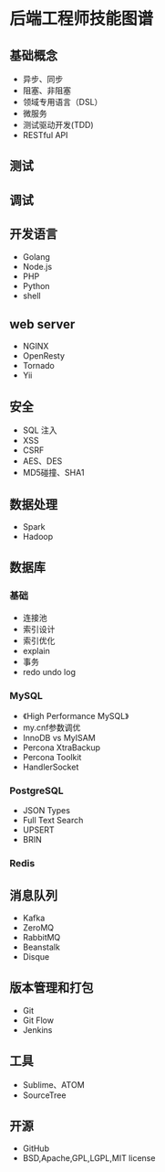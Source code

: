 #  后端工程师技能图谱
## 基础概念
- 异步、同步
- 阻塞、非阻塞
- 领域专用语言（DSL）
- 微服务
- 测试驱动开发(TDD)
- RESTful API

## 测试

## 调试

## 开发语言
- Golang
- Node.js
- PHP
- Python
- shell

## web server
- NGINX
- OpenResty
- Tornado
- Yii

## 安全
- SQL 注入
- XSS
- CSRF
- AES、DES
- MD5碰撞、SHA1

## 数据处理
- Spark
- Hadoop

## 数据库
### 基础
- 连接池
- 索引设计
- 索引优化
- explain
- 事务
- redo undo log

### MySQL
- 《High Performance MySQL》
- my.cnf参数调优
- InnoDB vs MyISAM
- Percona XtraBackup
- Percona Toolkit
- HandlerSocket

### PostgreSQL
- JSON Types
- Full Text Search
- UPSERT
- BRIN

### Redis

## 消息队列
- Kafka
- ZeroMQ
- RabbitMQ
- Beanstalk
- Disque

## 版本管理和打包
- Git
- Git Flow
- Jenkins

## 工具
- Sublime、ATOM
- SourceTree

## 开源
- GitHub
- BSD,Apache,GPL,LGPL,MIT license
